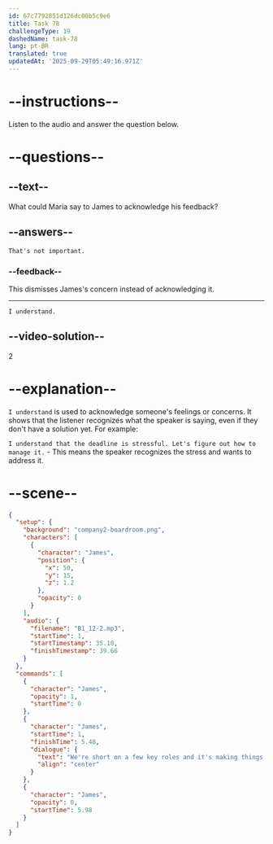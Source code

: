 ```yaml
---
id: 67c7792851d126dc00b5c9e6
title: Task 78
challengeType: 19
dashedName: task-78
lang: pt-BR
translated: true
updatedAt: '2025-09-29T05:49:16.971Z'
---
```


<!-- (Audio) James: We're short on a few key roles and it's making things difficult for everyone. -->

<!-- SPEAKING -->

# --instructions--

Listen to the audio and answer the question below.  

# --questions--

## --text--

What could Maria say to James to acknowledge his feedback?  

## --answers--

`That's not important.`

### --feedback--

This dismisses James's concern instead of acknowledging it.  

---

`I understand.`  

## --video-solution--

2  

# --explanation--

`I understand` is used to acknowledge someone's feelings or concerns. It shows that the listener recognizes what the speaker is saying, even if they don't have a solution yet. For example:

`I understand that the deadline is stressful. Let's figure out how to manage it.` - This means the speaker recognizes the stress and wants to address it.  

# --scene--

```json
{
  "setup": {
    "background": "company2-boardroom.png",
    "characters": [
      {
        "character": "James",
        "position": {
          "x": 50,
          "y": 15,
          "z": 1.2
        },
        "opacity": 0
      }
    ],
    "audio": {
      "filename": "B1_12-2.mp3",
      "startTime": 1,
      "startTimestamp": 35.18,
      "finishTimestamp": 39.66
    }
  },
  "commands": [
    {
      "character": "James",
      "opacity": 1,
      "startTime": 0
    },
    {
      "character": "James",
      "startTime": 1,
      "finishTime": 5.48,
      "dialogue": {
        "text": "We're short on a few key roles and it's making things difficult for everyone.",
        "align": "center"
      }
    },
    {
      "character": "James",
      "opacity": 0,
      "startTime": 5.98
    }
  ]
}
```
